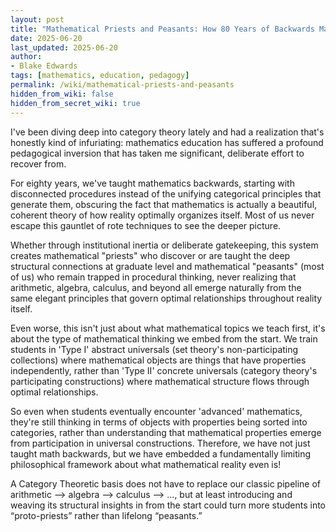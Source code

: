 ```yaml
---
layout: post
title: "Mathematical Priests and Peasants: How 80 Years of Backwards Math Education Embedded the Wrong Philosophy of Reality"
date: 2025-06-20
last_updated: 2025-06-20
author:
- Blake Edwards
tags: [mathematics, education, pedagogy]
permalink: /wiki/mathematical-priests-and-peasants
hidden_from_wiki: false
hidden_from_secret_wiki: true
---
```


I've been diving deep into category theory lately and had a realization that's honestly kind of infuriating: mathematics education has suffered a profound pedagogical inversion that has taken me significant, deliberate effort to recover from.

For eighty years, we've taught mathematics backwards, starting with disconnected procedures instead of the unifying categorical principles that generate them, obscuring the fact that mathematics is actually a beautiful, coherent theory of how reality optimally organizes itself. Most of us never escape this gauntlet of rote techniques to see the deeper picture.

Whether through institutional inertia or deliberate gatekeeping, this system creates mathematical "priests" who discover or are taught the deep structural connections at graduate level and mathematical "peasants" (most of us) who remain trapped in procedural thinking, never realizing that arithmetic, algebra, calculus, and beyond all emerge naturally from the same elegant principles that govern optimal relationships throughout reality itself.

Even worse, this isn't just about what mathematical topics we teach first, it's about the type of mathematical thinking we embed from the start. We train students in 'Type I' abstract universals (set theory's non-participating collections) where mathematical objects are things that have properties independently, rather than 'Type II' concrete universals (category theory's participating constructions) where mathematical structure flows through optimal relationships.

So even when students eventually encounter 'advanced' mathematics, they're still thinking in terms of objects with properties being sorted into categories, rather than understanding that mathematical properties emerge from participation in universal constructions. Therefore, we have not just taught math backwards, but we have embedded a fundamentally limiting philosophical framework about what mathematical reality even is!

A Category Theoretic basis does not have to replace our classic pipeline of arithmetic --> algebra --> calculus --> ..., but at least introducing and weaving its structural insights in from the start could turn more students into “proto-priests” rather than lifelong “peasants.”
